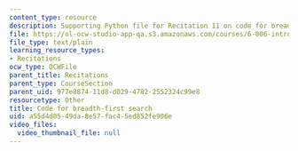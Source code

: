 ```yaml
---
content_type: resource
description: Supporting Python file for Recitation 11 on code for breadth-first search.
file: https://ol-ocw-studio-app-qa.s3.amazonaws.com/courses/6-006-introduction-to-algorithms-spring-2008/a55d4d0549da8e57fac45ed852fe906e_bfs.py
file_type: text/plain
learning_resource_types:
- Recitations
ocw_type: OCWFile
parent_title: Recitations
parent_type: CourseSection
parent_uid: 977e8874-11d8-d029-4782-2552324c99e8
resourcetype: Other
title: Code for breadth-first search
uid: a55d4d05-49da-8e57-fac4-5ed852fe906e
video_files:
  video_thumbnail_file: null
---
```

